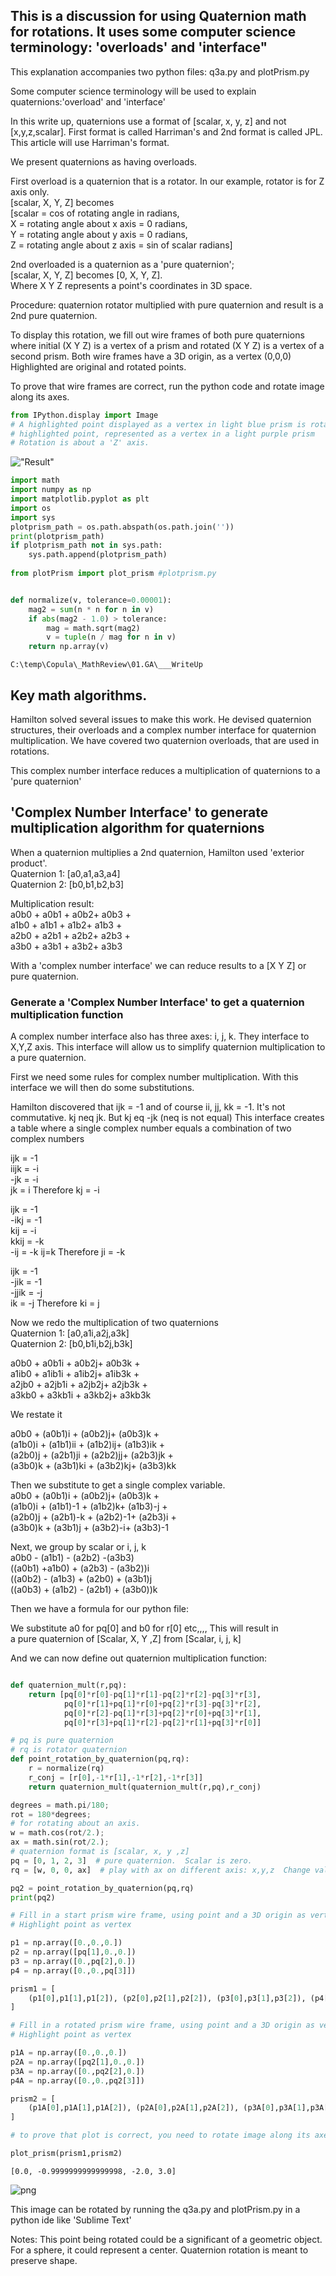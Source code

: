 ## This is a discussion for using Quaternion math for rotations.  It uses some computer science terminology: 'overloads' and 'interface"


This explanation accompanies two python files:  q3a.py and plotPrism.py <br>

Some computer science terminology will be used to explain quaternions:'overload' and 'interface'

In this write up, quaternions use
a format of [scalar, x, y, z] and not [x,y,z,scalar].  First format is called Harriman's and 2nd format is called JPL.
This article will use Harriman's format.

We present quaternions as having overloads.  

First overload is a quaternion that is a rotator.  In our example, rotator is for Z axis only. <br>
 [scalar, X, Y, Z] becomes  <br>
 [scalar = cos of rotating angle in radians,  <br>
   X = rotating angle about x axis = 0 radians,  <br>
   Y = rotating angle about y axis = 0 radians,  <br>
   Z = rotating angle about z axis = sin of scalar radians]  <br>

 2nd overloaded is a quaternion as a 'pure quaternion';  <br>
 [scalar, X, Y, Z] becomes [0, X, Y, Z].  <br>
 Where X Y Z represents a point's coordinates in 3D space.  <br>
 
 Procedure: quaternion rotator multiplied with pure quaternion and result
 is a 2nd pure quaternion.

 To display this rotation,
 we fill out wire frames of both pure quaternions where initial (X Y Z) is a vertex 
 of a prism and  rotated (X Y Z) is a vertex of a second prism.
 Both wire frames have a 3D origin, as a vertex (0,0,0)
 Highlighted are original and rotated points.  

 To prove that wire frames are correct, run the python code and rotate
 image along its axes.



```python
from IPython.display import Image 
# A highlighted point displayed as a vertex in light blue prism is rotated to a 
# highlighted point, represented as a vertex in a light purple prism
# Rotation is about a 'Z' axis.
```

!["Result"](img/Result.png)



```python
import math
import numpy as np
import matplotlib.pyplot as plt
import os
import sys
plotprism_path = os.path.abspath(os.path.join(''))
print(plotprism_path)
if plotprism_path not in sys.path:
    sys.path.append(plotprism_path)
    
from plotPrism import plot_prism #plotprism.py


def normalize(v, tolerance=0.00001):
    mag2 = sum(n * n for n in v)
    if abs(mag2 - 1.0) > tolerance:
        mag = math.sqrt(mag2)
        v = tuple(n / mag for n in v)
    return np.array(v)
```

    C:\temp\Copula\_MathReview\01.GA\___WriteUp
    

## Key math algorithms.



Hamilton solved several issues to make this work.
He devised quaternion structures, their overloads and a complex number interface for quaternion multiplication.
We have covered two quaternion overloads, that are used in rotations.

This complex number interface reduces a multiplication of quaternions to a 'pure quaternion'


## 'Complex Number Interface' to generate multiplication algorithm for quaternions

When a quaternion multiplies a 2nd quaternion, Hamilton used 'exterior product'. <br>
Quaternion 1: [a0,a1,a3,a4] <br>
Quaternion 2: [b0,b1,b2,b3] <br>

Multiplication result: <br>
a0b0 + a0b1 + a0b2+ a0b3 + <br>
a1b0 + a1b1 + a1b2+ a1b3 + <br>
a2b0 + a2b1 + a2b2+ a2b3 + <br>
a3b0 + a3b1 + a3b2+ a3b3  <br>

With a 'complex number interface' we can reduce results to a [X Y Z] or pure quaternion.



### Generate a  'Complex Number Interface' to get a quaternion multiplication function

A complex number interface also has three axes: i, j, k.  They interface to X,Y,Z axis.  This interface will allow us to simplify quaternion multiplication to a pure quaternion.

First we need some rules for complex number multiplication.  With this interface we will then do some substitutions.

Hamilton discovered that ijk = -1 and of course ii, jj, kk = -1.  It's not commutative.  kj neq jk. But kj eq -jk (neq is not equal)
This interface creates a table where a single complex number equals a combination of two complex numbers

ijk = -1 <br>
iijk = -i <br>
-jk = -i <br>
jk = i  Therefore kj = -i <br>

ijk = -1<br>
-ikj = -1<br>
kij = -i<br>
kkij = -k  <br>
-ij = -k
ij=k  Therefore ji = -k<br>

ijk = -1<br>
-jik = -1<br>
-jjik = -j<br>
ik = -j  Therefore ki = j<br>

Now we redo the multiplication of two quaternions<br>
Quaternion 1: [a0,a1i,a2j,a3k]<br>
Quaternion 2: [b0,b1i,b2j,b3k]<br>

 a0b0 + a0b1i + a0b2j+ a0b3k +<br>
 a1ib0 + a1ib1i + a1ib2j+ a1ib3k +<br>
 a2jb0 + a2jb1i + a2jb2j+ a2jb3k +<br>
 a3kb0 + a3kb1i + a3kb2j+ a3kb3k <br>

We restate it<br>

a0b0 + (a0b1)i + (a0b2)j+ (a0b3)k +<br>
(a1b0)i + (a1b1)ii + (a1b2)ij+ (a1b3)ik +<br>
(a2b0)j + (a2b1)ji + (a2b2)jj+ (a2b3)jk +<br>
(a3b0)k + (a3b1)ki + (a3b2)kj+ (a3b3)kk <br>

Then we substitute  to get a single complex variable.<br>
a0b0 + (a0b1)i + (a0b2)j+ (a0b3)k +<br>
(a1b0)i + (a1b1)-1 + (a1b2)k+ (a1b3)-j +<br>
(a2b0)j + (a2b1)-k + (a2b2)-1+ (a2b3)i +<br>
(a3b0)k + (a3b1)j + (a3b2)-i+ (a3b3)-1 <br>

Next, we group by scalar or i, j, k <br>
a0b0 - (a1b1) - (a2b2) -(a3b3)<br>
((a0b1) +a1b0) + (a2b3) - (a3b2))i<br>
((a0b2) - (a1b3) + (a2b0) + (a3b1)j<br>
((a0b3) + (a1b2) - (a2b1) +  (a3b0))k<br>

Then we have a formula for our python file:

We substitute a0 for pq[0] and b0 for r[0] etc,,,,   This will result in <br>
a pure quaternion of [Scalar, X, Y ,Z] from [Scalar, i, j, k]

And we can now define out quaternion multiplication function:


```python

def quaternion_mult(r,pq):
    return [pq[0]*r[0]-pq[1]*r[1]-pq[2]*r[2]-pq[3]*r[3],
            pq[0]*r[1]+pq[1]*r[0]+pq[2]*r[3]-pq[3]*r[2],
            pq[0]*r[2]-pq[1]*r[3]+pq[2]*r[0]+pq[3]*r[1],
            pq[0]*r[3]+pq[1]*r[2]-pq[2]*r[1]+pq[3]*r[0]]

# pq is pure quaternion
# rq is rotator quaternion
def point_rotation_by_quaternion(pq,rq):
    r = normalize(rq)
    r_conj = [r[0],-1*r[1],-1*r[2],-1*r[3]]
    return quaternion_mult(quaternion_mult(r,pq),r_conj)
```


```python
degrees = math.pi/180;
rot = 180*degrees;
# for rotating about an axis.
w = math.cos(rot/2.);
ax = math.sin(rot/2.);
# quaternion format is [scalar, x, y ,z]
pq = [0, 1, 2, 3]  # pure quaternion.  Scalar is zero.
rq = [w, 0, 0, ax]  # play with ax on different axis: x,y,z  Change values of w and ax.

pq2 = point_rotation_by_quaternion(pq,rq)
print(pq2)

# Fill in a start prism wire frame, using point and a 3D origin as vertices
# Highlight point as vertex

p1 = np.array([0.,0.,0.])
p2 = np.array([pq[1],0.,0.])
p3 = np.array([0.,pq[2],0.])
p4 = np.array([0.,0.,pq[3]])

prism1 = [
    (p1[0],p1[1],p1[2]), (p2[0],p2[1],p2[2]), (p3[0],p3[1],p3[2]), (p4[0],p4[1],p4[2])
]

# Fill in a rotated prism wire frame, using point and a 3D origin as vertices
# Highlight point as vertex

p1A = np.array([0.,0.,0.])
p2A = np.array([pq2[1],0.,0.])
p3A = np.array([0.,pq2[2],0.])
p4A = np.array([0.,0.,pq2[3]])

prism2 = [
    (p1A[0],p1A[1],p1A[2]), (p2A[0],p2A[1],p2A[2]), (p3A[0],p3A[1],p3A[2]), (p4A[0],p4A[1],p4A[2])
]

# to prove that plot is correct, you need to rotate image along its axes.

plot_prism(prism1,prism2)
```

    [0.0, -0.9999999999999998, -2.0, 3.0]
    


    
![png](README_files/README_12_1.png)
    


This image can be rotated by running the q3a.py and plotPrism.py in a python ide like 'Sublime Text'

Notes:  This point being rotated could be a significant of a geometric object.  For a sphere, it could represent a center. Quaternion rotation is meant to preserve shape.
        
